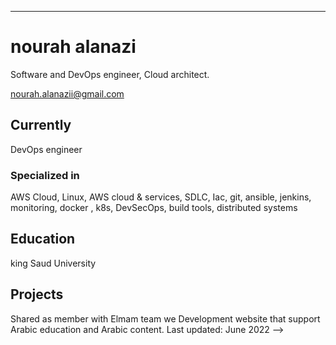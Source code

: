 ---
# nourah alanazi
Software and DevOps engineer, Cloud architect.

<div id="webaddress">
<a href="nourah.alanazii@gmail.com">nourah.alanazii@gmail.com</a>
</div>


## Currently

 DevOps engineer 

### Specialized in

AWS Cloud, Linux, AWS cloud & services, SDLC, Iac, git, ansible, jenkins, monitoring, docker , k8s, DevSecOps, build tools, distributed systems

## Education

king Saud University 

## Projects
Shared as member with Elmam team we Development website that support Arabic education and Arabic content.
Last updated: June 2022 -->
